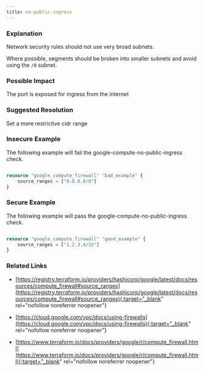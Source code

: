 ```yaml
---
title: no-public-ingress
---
```


### Explanation


Network security rules should not use very broad subnets.

Where possible, segments should be broken into smaller subnets and avoid using the <code>/0</code> subnet.


### Possible Impact
The port is exposed for ingress from the internet

### Suggested Resolution
Set a more restrictive cidr range


### Insecure Example

The following example will fail the google-compute-no-public-ingress check.

```terraform

resource "google_compute_firewall" "bad_example" {
	source_ranges = ["0.0.0.0/0"]
}
```



### Secure Example

The following example will pass the google-compute-no-public-ingress check.

```terraform

resource "google_compute_firewall" "good_example" {
	source_ranges = ["1.2.3.4/32"]
}
```




### Related Links


- [https://registry.terraform.io/providers/hashicorp/google/latest/docs/resources/compute_firewall#source_ranges](https://registry.terraform.io/providers/hashicorp/google/latest/docs/resources/compute_firewall#source_ranges){:target="_blank" rel="nofollow noreferrer noopener"}

- [https://cloud.google.com/vpc/docs/using-firewalls](https://cloud.google.com/vpc/docs/using-firewalls){:target="_blank" rel="nofollow noreferrer noopener"}

- [https://www.terraform.io/docs/providers/google/r/compute_firewall.html](https://www.terraform.io/docs/providers/google/r/compute_firewall.html){:target="_blank" rel="nofollow noreferrer noopener"}


